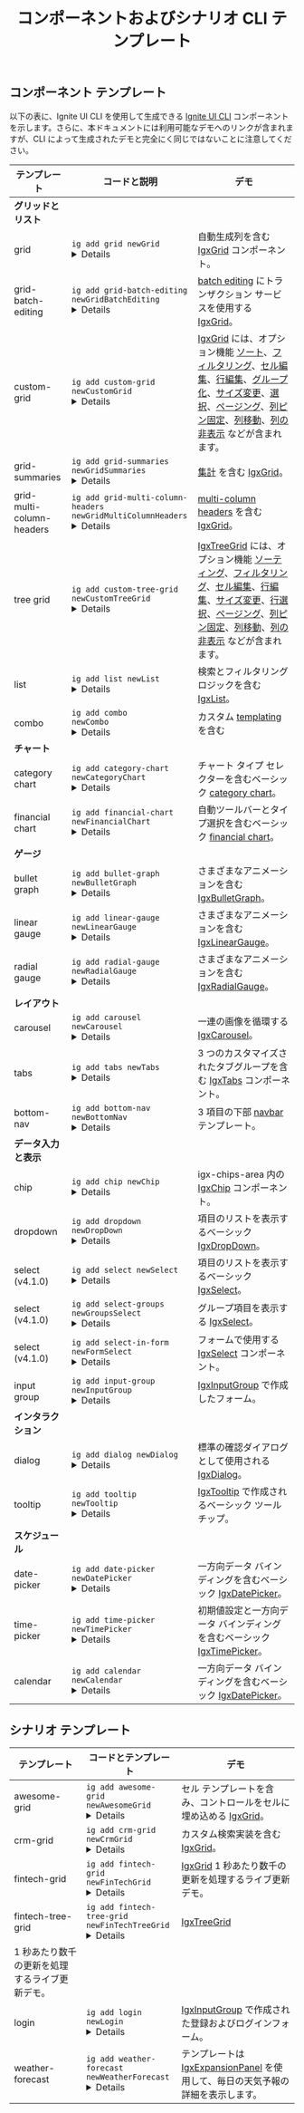 ﻿---
title: コンポーネントおよびシナリオ CLI テンプレート
_description: Ignite UI for Angularで利用可能なすべての CLI テンプレート一覧
_keywords: Ignite UI for Angular, UI controls, CLI, Templates, Angular widgets, web widgets, UI widgets, Angular, Native Angular Components Suite, Native Angular Controls, Native Angular Components Library
_language: ja
---

## コンポーネント テンプレート

以下の表に、Ignite UI CLI を使用して生成できる [Ignite UI CLI](../cli-overview.md) コンポーネントを示します。さらに、本ドキュメントには利用可能なデモへのリンクが含まれますが、CLI によって生成されたデモと完全にく同じではないことに注意してください。

| テンプレート          |  コードと説明                                                                         | デモ              |
| ----------------- | --------------------------------------------------------------------------------------------  |------------------- |
|<b>グリッドとリスト</b>|                                                                                              |                    |
|grid               |<code>ig add grid newGrid</code><details>IgxGrid のベーシック テンプレート。</details>                  |自動生成列を含む [IgxGrid](../../grid/grid.md) コンポーネント。 |
|grid-batch-editing |<code>ig add grid-batch-editing newGridBatchEditing</code><details>一括編集を含むサンプル IgxGrid。</details>             |[batch editing](../../grid/batch_editing.md) にトランザクション サービスを使用する [IgxGrid](../../grid/grid.md)。|
|custom-grid        |<code>ig add custom-grid newCustomGrid</code><details>ソート、フィルタリング、編集などのオプション機能を含む IgxGrid。</details>| [IgxGrid](../../grid/grid.md) には、オプション機能 [ソート](../../grid/sorting.md)、[フィルタリング](../../grid/filtering.md)、[セル編集](../../grid/editing.md)、[行編集](../../grid/row_editing.md)、[グループ化](../../grid/groupby.md)、[サイズ変更](../../grid/column_resizing.md)、[選択](../../grid/selection.md)、[ページング](../../grid/paging.md)、[列ピン固定](../../grid/column_pinning.md)、[列移動](../../grid/column_moving.md)、[列の非表示](../../grid/column_hiding.md) などが含まれます。|
|grid-summaries     |<code>ig add grid-summaries newGridSummaries</code><details>集計機能を含む IgxGrid。</details>| [集計](../../grid/summaries.md) を含む [IgxGrid](../../grid/grid.md)。|
|grid-multi-column-headers|<code>ig add grid-multi-column-headers newGridMultiColumnHeaders</code><details>複数のヘッダー列を含む IgxGrid。</details> | [multi-column headers](../../grid/multi_column_headers.md) を含む [IgxGrid](../../grid/grid.md)。  |
|tree grid          |<code>ig add custom-tree-grid newCustomTreeGrid</code><details>ソート、フィルタリング、行編集などのオプション機能を含む IgxTreeGrid。</details> |[IgxTreeGrid](../../treegrid/tree_grid.md) には、オプション機能 [ソーティング](../../treegrid/sorting.md)、[フィルタリング](../../treegrid/filtering.md)、[セル編集](../../treegrid/editing.md)、[行編集](../../treegrid/row_editing.md)、[サイズ変更](../../treegrid/column_resizing.md)、[行選択](../../treegrid/selection.md)、[ページング](../../treegrid/paging.md)、[列ピン固定](../../treegrid/column_pinning.md)、[列移動](../../treegrid/column_moving.md)、[列の非表示](../../treegrid/column_hiding.md) などが含まれます。|       
|list               |<code>ig add list newList</code><details>ベーシック  IgxList。</details>                               |検索とフィルタリング ロジックを含む [IgxList](../../list.md)。|
|combo              |<code>ig add combo newCombo</code><details>テンプレートを含むベーシック  IgxCombo。</details>            |カスタム [templating](../../combo_templates.md)を含む |[IgxCombo](../../combo.md)。|
|<b>チャート</b>      |                                                                                               |
|category chart     | <code>ig add category-chart newCategoryChart</code><details>チャート タイプ セレクターを備えたベーシック カテゴリチャート。</details>| チャート タイプ セレクターを含むベーシック [category chart](../../categorychart.md)。| 
|financial chart    | <code>ig add financial-chart newFinancialChart</code><details>自動ツールバーとタイプ選択を含むベーシック ファイナンシャル チャート。</details>| 自動ツールバーとタイプ選択を含むベーシック [financial chart](../../financialchart.md)。|               
|<b>ゲージ</b>|                                                                                                     |
|bullet graph       |<code>ig add bullet-graph newBulletGraph</code><details>さまざまなアニメーションを含む IgxBulletGraph。</details>| さまざまなアニメーションを含む [IgxBulletGraph](../../bulletgraph.md)。|
|linear gauge       |<code>ig add linear-gauge newLinearGauge</code><details>さまざまなアニメーションを含む IgxLinearGauge</details>| さまざまなアニメーションを含む  [IgxLinearGauge](../../lineargauge.md)。|
|radial gauge       |<code>ig add radial-gauge newRadialGauge</code><details>さまざまなアニメーションを含む IgxRadialGauge。</details>| さまざまなアニメーションを含む [IgxRadialGauge](../../radialgauge.md)。|
|<b>レイアウト</b>     |                                                                                               | 
|carousel           | <code>ig add carousel newCarousel</code><details>ベーシック IgxCarousel.</details>                 | 一連の画像を循環する [IgxCarousel](../../carousel.md)。                 |
|tabs               | <code>ig add tabs newTabs</code><details>基本 IgxTabs.</details>                             | 3 つのカスタマイズされたタブグループを含む [IgxTabs](../../tabs.md) コンポーネント。                             |
|bottom-nav         | <code>ig add bottom-nav newBottomNav</code><details>3 項目の下部ナビゲーション テンプレート。</details> | 3 項目の下部 [navbar](../../navbar.md) テンプレート。|
|<b>データ入力と表示</b>|   
|chip               | <code>ig add chip newChip</code><details>ベーシック IgxChip。</details>                             | igx-chips-area 内の [IgxChip](../../chip.md) コンポーネント。                             |
|dropdown           | <code>ig add dropdown newDropDown</code><details>ベーシック IgxDropDown。</details>                 | 項目のリストを表示するベーシック [IgxDropDown](../../drop_down.md)。                 |
|select (v4.1.0)    | <code>ig add select newSelect</code><details>ベーシック IgxSelect.</details>| 項目のリストを表示するベーシック [IgxSelect](../../select.md)。|
|select (v4.1.0)    | <code>ig add select-groups newGroupsSelect</code><details>グループ選択。</details>       | グループ項目を表示する [IgxSelect](../../select.md)。       | 
|select (v4.1.0)    | <code>ig add select-in-form newFormSelect</code><details>フォームの IgxSelect。</details>       | フォームで使用する [IgxSelect](../../select.md) コンポーネント。       |                                                                   
|input group        | <code>ig add input-group newInputGroup</code><details>ベーシック IgxInputGroup フォーム ビュー。</details>| [IgxInputGroup](../../input_group.md) で作成したフォーム。| 
|<b>インタラクション</b>|   
|dialog             | <code>ig add dialog newDialog</code><details>ベーシック IgxDialog.</details>                       | 標準の確認ダイアログとして使用される [IgxDialog](../../dialog.md)。                       | 
|tooltip            | <code>ig add tooltip newTooltip</code><details>フルカスタマイズ可能なツールチップ。</details>        | [IgxTooltip](../../tooltip.md) で作成されるベーシック ツールチップ。        |
|<b>スケジュール</b>  |                                                                                               |
|date-picker        | <code>ig add date-picker newDatePicker</code><details>ベーシック IgxDatePicker.</details>          | 一方向データ バインディングを含むベーシック [IgxDatePicker](../../date_picker.md)。          |
|time-picker        | <code>ig add time-picker newTimePicker</code><details>ベーシック IgxTimePicker.</details>          | 初期値設定と一方向データ バインディングを含むベーシック [IgxTimePicker](../../time_picker.md)。           |
|calendar           | <code>ig add calendar newCalendar</code><details>単一選択を含む IgxCalendar。</details> | 一方向データ バインディングを含むベーシック [IgxDatePicker](../../date_picker.md)。          |


## シナリオ テンプレート

| テンプレート          |  コードとテンプレート                                                                         | デモ               |
| ----------------- | --------------------------------------------------------------------------------------------  |------------------- |
|awesome-grid        | <code>ig add awesome-grid newAwesomeGrid</code><details>カスタムセルテンプレートを含む IgxGrid。</details>          | セル テンプレートを含み、コントロールをセルに埋め込める [IgxGrid](../../grid/grid.md)。          |
|crm-grid        | <code>ig add crm-grid newCrmGrid</code><details>カスタム検索実装を含む IgxGrid。</details>          | カスタム検索実装を含む [IgxGrid](../../grid/grid.md)。           |
|fintech-grid        | <code>ig add fintech-grid newFinTechGrid</code><details>毎秒数千のライブ更新が可能な IgxGrid。</details>          | [IgxGrid](../../grid/live_data.md) 1 秒あたり数千の更新を処理するライブ更新デモ。           |
|fintech-tree-grid        | <code>ig add fintech-tree-grid newFinTechTreeGrid</code><details>毎秒数千のライブ更新が可能な IgxGrid </details>          | [IgxTreeGrid](../../treegrid/live_data.md) 
1 秒あたり数千の更新を処理するライブ更新デモ。          |
|login           | <code>ig add login newLogin</code><details>IgxInputGroup で作成された登録およびログインフォーム。</details> | [IgxInputGroup](../../input_group.md) で作成された登録およびログインフォーム。          |
|weather-forecast           | <code>ig add weather-forecast newWeatherForecast</code><details>テンプレートを含む igxExpansionPanel.</details> | テンプレートは [IgxExpansionPanel](../../expansion_panel.md) を使用して、毎日の天気予報の詳細を表示します。          |
